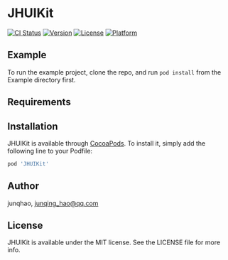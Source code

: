 # JHUIKit

[![CI Status](https://img.shields.io/travis/junqhao/JHUIKit.svg?style=flat)](https://travis-ci.org/junqhao/JHUIKit)
[![Version](https://img.shields.io/cocoapods/v/JHUIKit.svg?style=flat)](https://cocoapods.org/pods/JHUIKit)
[![License](https://img.shields.io/cocoapods/l/JHUIKit.svg?style=flat)](https://cocoapods.org/pods/JHUIKit)
[![Platform](https://img.shields.io/cocoapods/p/JHUIKit.svg?style=flat)](https://cocoapods.org/pods/JHUIKit)

## Example

To run the example project, clone the repo, and run `pod install` from the Example directory first.

## Requirements

## Installation

JHUIKit is available through [CocoaPods](https://cocoapods.org). To install
it, simply add the following line to your Podfile:

```ruby
pod 'JHUIKit'
```

## Author

junqhao, junqing_hao@qq.com

## License

JHUIKit is available under the MIT license. See the LICENSE file for more info.
